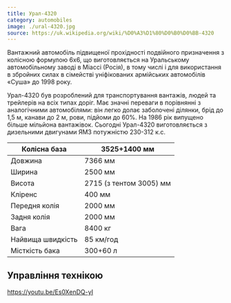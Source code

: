 ```yaml
---
title: Урал-4320
category: automobiles
image: ./ural-4320.jpg
source: https://uk.wikipedia.org/wiki/%D0%A3%D1%80%D0%B0%D0%BB-4320
---
```


Вантажний автомобіль підвищеної прохідності подвійного призначення з колісною формулою 6х6, що виготовляється на Уральському автомобільному заводі в Міассі (Росія), в тому числі і для використання в збройних силах в сімействі уніфікованих армійських автомобілів «Суша» до 1998 року.

Урал-4320 був розроблений для транспортування вантажів, людей та трейлерів на всіх типах доріг. Має значні переваги в порівнянні з аналогічними автомобілями: він легко долає заболочені ділянки, брід до 1,5 м, канави до 2 м, рови, підйоми до 60%. На 1986 рік випущено більше мільйона вантажівок. Сьогодні Урал-4320 виготовляється з дизельними двигунами ЯМЗ потужністю 230-312 к.с.

| Колісна база      | 3525+1400 мм            |
| ----------------- | ----------------------- |
| Довжина           | 7366 мм                 |
| Ширина            | 2500 мм                 |
| Висота            | 2715 (з тентом 3005) мм |
| Кліренс           | 400 мм                  |
| Передня колія     | 2000 мм                 |
| Задня колія       | 2000 мм                 |
| Вага              | 8400 кг                 |
| Найвища швидкість | 85 км/год               |
| Місткість бака    | 300+60 л                |

## Управління технікою

https://youtu.be/Es0XenDQ-yI

